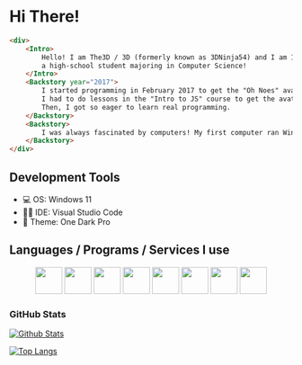 # Hi There! 

```html
<div>
	<Intro>
		Hello! I am The3D / 3D (formerly known as 3DNinja54) and I am 18-year-old programmer who is also 
		a high-school student majoring in Computer Science!
	</Intro>
	<Backstory year="2017">
		I started programming in February 2017 to get the "Oh Noes" avatar in Khan Academy.
		I had to do lessons in the "Intro to JS" course to get the avatar.
		Then, I got so eager to learn real programming.
	</Backstory>
	<Backstory>
		I was always fascinated by computers! My first computer ran Windows Vista!
	</Backstory>
</div>
```
## Development Tools
- 💻 OS: Windows 11
- 👨‍💻 IDE: Visual Studio Code
- 🍷 Theme: One Dark Pro

## Languages / Programs / Services I use
<div align="center">
	<img src="https://cdn.jsdelivr.net/gh/devicons/devicon/icons/javascript/javascript-original.svg" width="48"/>
	<img src="https://cdn.jsdelivr.net/gh/devicons/devicon/icons/typescript/typescript-original.svg" width="48"/>
	<img src="https://cdn.jsdelivr.net/gh/devicons/devicon/icons/css3/css3-original.svg" width="48" />
	<img src="https://cdn.jsdelivr.net/gh/devicons/devicon/icons/html5/html5-original.svg" width="48"/>
	<img src="https://cdn.jsdelivr.net/gh/devicons/devicon/icons/svelte/svelte-original.svg" width="48" />
	<img src="https://cdn.jsdelivr.net/gh/devicons/devicon/icons/react/react-original.svg" width="48" />
	<img src="https://cdn.jsdelivr.net/gh/devicons/devicon/icons/windows8/windows8-original.svg" width="48" />
	<img src="https://cdn.jsdelivr.net/gh/devicons/devicon/icons/vscode/vscode-original.svg" width="48" />
</div>

### GitHub Stats

[![Github Stats](https://github-readme-stats.vercel.app/api?username=3DNinja54&theme=discord_old_blurple&show_icons=true)](https://github.com/3DNinja54/)

[![Top Langs](https://github-readme-stats.vercel.app/api/top-langs/?username=3DNinja54&theme=discord_old_blurple)](https://github.com/3DNinja54/)
